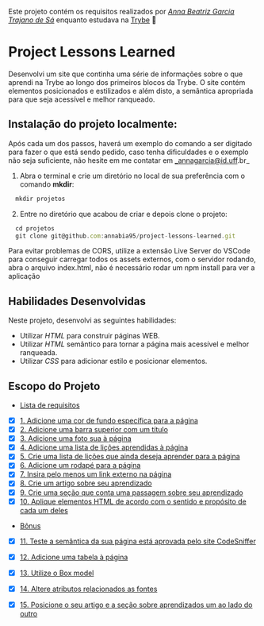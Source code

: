 Este projeto contém os requisitos realizados por _[Anna Beatriz Garcia Trajano de Sá](www.linkedin.com/in/anna-beatriz-trajano-de-sá)_ enquanto estudava na [Trybe](https://www.betrybe.com/) :rocket:

# Project Lessons Learned

Desenvolvi um site que continha uma série de informações sobre o que aprendi na Trybe ao longo dos primeiros blocos da Trybe. O site contém elementos posicionados e estilizados e além disto, a semântica apropriada para que seja acessível e melhor ranqueado.

## Instalação do projeto localmente:
 
Após cada um dos passos, haverá um exemplo do comando a ser digitado para fazer o que está sendo pedido, caso tenha dificuldades e o exemplo não seja suficiente, não hesite em me contatar em _annagarcia@id.uff.br_ 

1. Abra o terminal e crie um diretório no local de sua preferência com o comando **mkdir**:
```javascript
  mkdir projetos
```

2. Entre no diretório que acabou de criar e depois clone o projeto:
```javascript
  cd projetos
  git clone git@github.com:annabia95/project-lessons-learned.git
```

Para evitar problemas de CORS, utilize a extensão Live Server do VSCode para conseguir carregar todos os assets externos, com o servidor rodando, abra o arquivo index.html, não é necessário rodar um npm install para ver a aplicação

## Habilidades Desenvolvidas

Neste projeto, desenvolvi as seguintes habilidades:

* Utilizar _HTML_ para construir páginas WEB.
* Utilizar _HTML_ semântico para tornar a página mais acessível e melhor ranqueada.
* Utilizar _CSS_ para adicionar estilo e posicionar elementos.


## Escopo do Projeto

  - [Lista de requisitos](#lista-de-requisitos)
  - [x] [1. Adicione uma cor de fundo específica para a página](#1-adicione-uma-cor-de-fundo-específica-para-a-página)
  - [x] [2. Adicione uma barra superior com um título](#2-adicione-uma-barra-superior-com-um-título)
  - [x] [3. Adicione uma foto sua à página](#3-adicione-uma-foto-sua-à-página)
  - [x] [4. Adicione uma lista de lições aprendidas à página](#4-adicione-uma-lista-de-lições-aprendidas-à-página)
  - [x] [5. Crie uma lista de lições que ainda deseja aprender para a página](#5-crie-uma-lista-de-lições-que-ainda-deseja-aprender-para-a-página)
  - [x] [6. Adicione um rodapé para a página](#6-adicione-um-rodapé-para-a-página)
  - [x] [7. Insira pelo menos um link externo na página](#7-insira-pelo-menos-um-link-externo-na-página)
  - [x] [8. Crie um artigo sobre seu aprendizado](#8-crie-um-artigo-sobre-seu-aprendizado)
  - [x] [9. Crie uma seção que conta uma passagem sobre seu aprendizado](#9-crie-uma-seção-que-conta-uma-passagem-sobre-seu-aprendizado)
  - [x] [10. Aplique elementos HTML de acordo com o sentido e propósito de cada um deles](#10-aplique-elementos-html-de-acordo-com-o-sentido-e-propósito-de-cada-um-deles)
  - [Bônus](#bônus)
  - [x] [11. Teste a semântica da sua página está aprovada pelo site CodeSniffer](#11-teste-a-semântica-da-sua-página-está-aprovada-pelo-site-codesniffer)
  - [x] [12. Adicione uma tabela à página](#12-adicione-uma-tabela-à-página)
  - [x] [13. Utilize o Box model](#13-utilize-o-box-model)
  - [x] [14. Altere atributos relacionados as fontes](#14-altere-atributos-relacionados-as-fontes)
  - [x] [15. Posicione o seu artigo e a seção sobre aprendizados um ao lado do outro](#15-posicione-o-seu-artigo-e-a-seção-sobre-aprendizados-um-ao-lado-do-outro)


